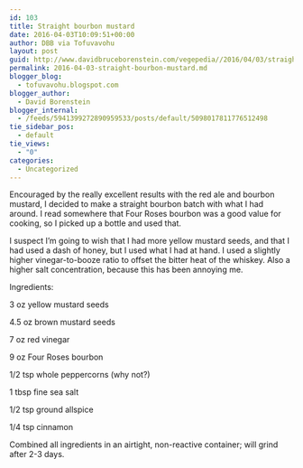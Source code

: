 ```yaml
---
id: 103
title: Straight bourbon mustard
date: 2016-04-03T10:09:51+00:00
author: DBB via Tofuvavohu
layout: post
guid: http://www.davidbruceborenstein.com/vegepedia//2016/04/03/straight-bourbon-mustard/
permalink: 2016-04-03-straight-bourbon-mustard.md
blogger_blog:
  - tofuvavohu.blogspot.com
blogger_author:
  - David Borenstein
blogger_internal:
  - /feeds/5941399272890959533/posts/default/5098017811776512498
tie_sidebar_pos:
  - default
tie_views:
  - "0"
categories:
  - Uncategorized
---
```

Encouraged by the really excellent results with the red ale and bourbon mustard, I decided to make a straight bourbon batch with what I had around. I read somewhere that Four Roses bourbon was a good value for cooking, so I picked up a bottle and used that.

I suspect I&#8217;m going to wish that I had more yellow mustard seeds, and that I had used a dash of honey, but I used what I had at hand. I used a slightly higher vinegar-to-booze ratio to offset the bitter heat of the whiskey. Also a higher salt concentration, because this has been annoying me.

Ingredients:

3 oz yellow mustard seeds
  
4.5 oz brown mustard seeds
  
7 oz red vinegar
  
9 oz Four Roses bourbon
  
1/2 tsp whole peppercorns (why not?)
  
1 tbsp fine sea salt
  
1/2 tsp ground allspice
  
1/4 tsp cinnamon

Combined all ingredients in an airtight, non-reactive container; will grind after 2-3 days.